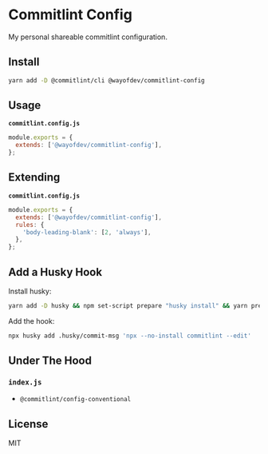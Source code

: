 # Commitlint Config

My personal shareable commitlint configuration.

## Install

```bash
yarn add -D @commitlint/cli @wayofdev/commitlint-config
```

## Usage

**`commitlint.config.js`**

```js
module.exports = {
  extends: ['@wayofdev/commitlint-config'],
};
```

## Extending

**`commitlint.config.js`**

```js
module.exports = {
  extends: ['@wayofdev/commitlint-config'],
  rules: {
    'body-leading-blank': [2, 'always'],
  },
};
```

## Add a Husky Hook

Install husky:

```bash
yarn add -D husky && npm set-script prepare "husky install" && yarn prepare
```

Add the hook:

```bash
npx husky add .husky/commit-msg 'npx --no-install commitlint --edit'
```

## Under The Hood

### `index.js`

- `@commitlint/config-conventional`

## License

MIT
